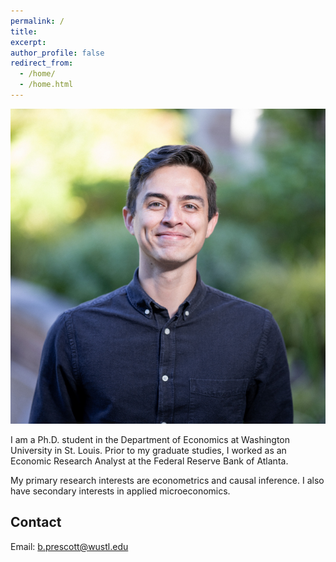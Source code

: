 ```yaml
---
permalink: /
title: 
excerpt:
author_profile: false
redirect_from: 
  - /home/
  - /home.html
---
```

![](/images/wustl-profile-picture.png)

I am a Ph.D. student in the Department of Economics at Washington University in St. Louis. Prior to my graduate studies, I worked as an Economic Research Analyst at the Federal Reserve Bank of Atlanta.

My primary research interests are econometrics and causal inference. I also have secondary interests in applied microeconomics.

## Contact
Email: [b.prescott@wustl.edu](mailto::b.prescott@wustl.edu)
